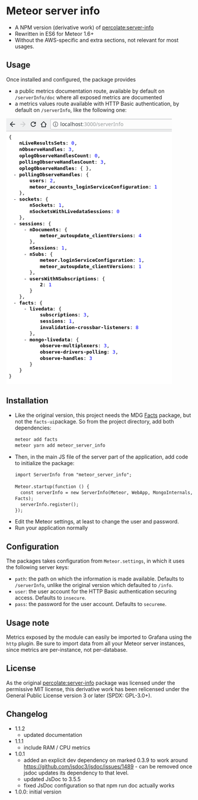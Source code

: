 # Meteor server info

- A NPM version (derivative work) of [percolate:server-info]
- Rewritten in ES6 for Meteor 1.6+
- Without the AWS-specific and extra sections, not relevant for most usages.


## Usage

Once installed and configured, the package provides 

- a public metrics documentation route, available by default on 
  `/serverInfo/doc` where all exposed metrics are documented
- a metrics values route available with HTTP Basic authentication, by 
  default on `/serverInfo`, like the following one:

![screenshot]


## Installation

- Like the original version, this project needs the MDG [Facts] package, but not
the `facts-ui`package. So from the project directory, add both dependencies:
  ```bash
  meteor add facts
  meteor yarn add meteor_server_info
  ```
- Then, in the main JS file of the server part of the application, add code to
  initialize the package: 
    ```ecmascript 6
    import ServerInfo from "meteor_server_info";
    
    Meteor.startup(function () {
      const serverInfo = new ServerInfo(Meteor, WebApp, MongoInternals, Facts);
      serverInfo.register();
    });
    ```
- Edit the Meteor settings, at least to change the user and password.
- Run your application normally


## Configuration

The packages takes configuration from `Meteor.settings`, in which it uses the
following server keys:

- `path`: the path on which the information is made available. Defaults to 
  `/serverInfo`, unlike the original version which defaulted to `/info`.
- `user`: the user account for the HTTP Basic authentication securing access.
  Defaults to `insecure`.
- `pass`: the password for the user account. Defaults to `secureme`.

[percolate:server-info]: https://atmospherejs.com/percolate/server-info
[Facts]: https://atmospherejs.com/meteor/facts
[screenshot]: screenshot-todos.png


## Usage note

Metrics exposed by the module can easily be imported to Grafana using the `http`
plugin. Be sure to import data from all your Meteor server instances, since
metrics are per-instance, not per-database.
 

## License

As the original [percolate:server-info] package was licensed under the 
permissive MIT license, this derivative work has been relicensed under the
General Public License version 3 or later (SPDX: GPL-3.0+).  


## Changelog

* 1.1.2
  * updated documentation
* 1.1.1
  * include RAM / CPU metrics
* 1.0.1
  * added an explicit dev dependency on marked 0.3.9 to work around 
    https://github.com/jsdoc3/jsdoc/issues/1489 - can be removed once jsdoc
    updates its dependency to that level.
  * updated JsDoc to 3.5.5
  * fixed JsDoc configuration so that npm run doc actually works
* 1.0.0: initial version
